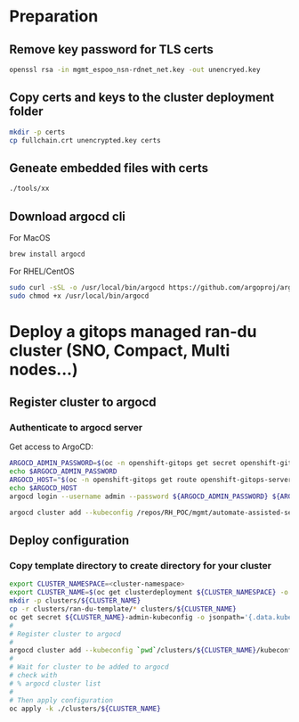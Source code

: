 # Preparation

## Remove key password for TLS certs

```bash
openssl rsa -in mgmt_espoo_nsn-rdnet_net.key -out unencryed.key
```

## Copy certs and keys to the cluster deployment folder

```bash
mkdir -p certs
cp fullchain.crt unencrypted.key certs
```

## Geneate embedded files with certs

```bash
./tools/xx
```

## Download argocd cli

For MacOS

```bash
brew install argocd
```

For RHEL/CentOS

```bash
sudo curl -sSL -o /usr/local/bin/argocd https://github.com/argoproj/argo-cd/releases/latest/download/argocd-linux-amd64
sudo chmod +x /usr/local/bin/argocd
```

# Deploy a gitops managed ran-du cluster (SNO, Compact, Multi nodes...)


## Register cluster to argocd

### Authenticate to argocd server

Get access to ArgoCD:

```bash
ARGOCD_ADMIN_PASSWORD=$(oc -n openshift-gitops get secret openshift-gitops-cluster -o jsonpath='{.data.admin\.password}' | base64 -d)
echo $ARGOCD_ADMIN_PASSWORD
ARGOCD_HOST="$(oc -n openshift-gitops get route openshift-gitops-server -o jsonpath='{.spec.host}')"
echo $ARGOCD_HOST
argocd login --username admin --password ${ARGOCD_ADMIN_PASSWORD} ${ARGOCD_HOST}
```

```bash
argocd cluster add --kubeconfig /repos/RH_POC/mgmt/automate-assisted-service/transfert/nokia-poc-compact/kubeconfig.compact admin --name nokia-poc-compact
```


## Deploy configuration

### Copy template directory to create directory for your cluster

```bash
export CLUSTER_NAMESPACE=<cluster-namespace>
export CLUSTER_NAME=$(oc get clusterdeployment ${CLUSTER_NAMESPACE} -o jsonpath='{.metadata.name}')
mkdir -p clusters/${CLUSTER_NAME}
cp -r clusters/ran-du-template/* clusters/${CLUSTER_NAME}
oc get secret ${CLUSTER_NAME}-admin-kubeconfig -o jsonpath='{.data.kubeconfig}' | base64 -d > clusters/${CLUSTER_NAME}/kubeconfig
#
# Register cluster to argocd
#
argocd cluster add --kubeconfig `pwd`/clusters/${CLUSTER_NAME}/kubeconfig admin --name ${CLUSTER_NAME}
#
# Wait for cluster to be added to argocd
# check with
# % argocd cluster list
#
# Then apply configuration
oc apply -k ./clusters/${CLUSTER_NAME}
```
